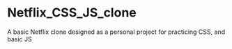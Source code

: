 # Netflix_CSS_JS_clone
A basic Netflix clone designed as a personal project for practicing CSS, and basic JS 
